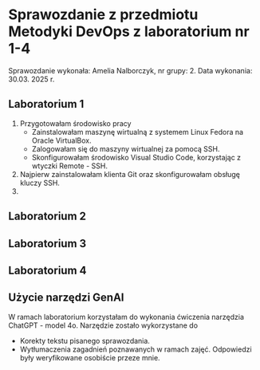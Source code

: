 # Sprawozdanie z przedmiotu Metodyki DevOps z laboratorium nr 1-4
Sprawozdanie wykonała: Amelia Nalborczyk, nr grupy: 2.
Data wykonania: 30.03. 2025 r.
## Laboratorium 1
1. Przygotowałam środowisko pracy
   - Zainstalowałam maszynę wirtualną z systemem Linux Fedora na Oracle VirtualBox.
   - Zalogowałam się do maszyny wirtualnej za pomocą SSH.
   - Skonfigurowałam środowisko Visual Studio Code, korzystając z wtyczki Remote - SSH.
2. Najpierw zainstalowałam klienta Git oraz skonfigurowałam obsługę kluczy SSH.
3. 


## Laboratorium 2

## Laboratorium 3

## Laboratorium 4

## Użycie narzędzi GenAI
W ramach laboratorium korzystałam do wykonania ćwiczenia narzędzia ChatGPT - model 4o. 
Narzędzie zostało wykorzystane do 
- Korekty tekstu pisanego sprawozdania.
- Wytłumaczenia zagadnień poznawanych w ramach zajęć.
Odpowiedzi były weryfikowane osobiście przeze mnie.

